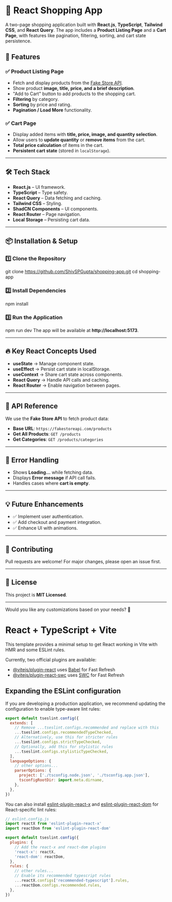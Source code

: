 # 🛒 React Shopping App

A two-page shopping application built with **React.js**, **TypeScript**, **Tailwind CSS**, and **React Query**. The app includes a **Product Listing Page** and a **Cart Page**, with features like pagination, filtering, sorting, and cart state persistence.

## 🚀 Features

### ✅ Product Listing Page
- Fetch and display products from the [Fake Store API](https://fakestoreapi.com/).
- Show product **image, title, price, and a brief description**.
- "Add to Cart" button to add products to the shopping cart.
- **Filtering** by category.
- **Sorting** by price and rating.
- **Pagination / Load More** functionality.

### ✅ Cart Page
- Display added items with **title, price, image, and quantity selection**.
- Allow users to **update quantity** or **remove items** from the cart.
- **Total price calculation** of items in the cart.
- **Persistent cart state** (stored in `localStorage`).

---

## 🛠 Tech Stack

- **React.js** – UI framework.
- **TypeScript** – Type safety.
- **React Query** – Data fetching and caching.
- **Tailwind CSS** – Styling.
- **ShadCN Components** – UI components.
- **React Router** – Page navigation.
- **Local Storage** – Persisting cart data.

---

## 📦 Installation & Setup

### 1️⃣ Clone the Repository
git clone https://github.com/ShivSPGupta/shopping-app.git
cd shopping-app

### 2️⃣ Install Dependencies
npm install

### 3️⃣ Run the Application
npm run dev
The app will be available at **http://localhost:5173**.

---

## 🔥 Key React Concepts Used

- **useState** → Manage component state.
- **useEffect** → Persist cart state in localStorage.
- **useContext** → Share cart state across components.
- **React Query** → Handle API calls and caching.
- **React Router** → Enable navigation between pages.

---

## 📌 API Reference

We use the **Fake Store API** to fetch product data:
- **Base URL**: `https://fakestoreapi.com/products`
- **Get All Products**: `GET /products`
- **Get Categories**: `GET /products/categories`

---

## 🐛 Error Handling

- Shows **Loading...** while fetching data.
- Displays **Error message** if API call fails.
- Handles cases where **cart is empty**.

---

## 💡 Future Enhancements

- ✅ Implement user authentication.
- ✅ Add checkout and payment integration.
- ✅ Enhance UI with animations.

---

## 🤝 Contributing

Pull requests are welcome! For major changes, please open an issue first.

---

## 📜 License

This project is **MIT Licensed**.

---

Would you like any customizations based on your needs? 🚀



# React + TypeScript + Vite

This template provides a minimal setup to get React working in Vite with HMR and some ESLint rules.

Currently, two official plugins are available:

- [@vitejs/plugin-react](https://github.com/vitejs/vite-plugin-react/blob/main/packages/plugin-react/README.md) uses [Babel](https://babeljs.io/) for Fast Refresh
- [@vitejs/plugin-react-swc](https://github.com/vitejs/vite-plugin-react-swc) uses [SWC](https://swc.rs/) for Fast Refresh

## Expanding the ESLint configuration

If you are developing a production application, we recommend updating the configuration to enable type-aware lint rules:

```js
export default tseslint.config({
  extends: [
    // Remove ...tseslint.configs.recommended and replace with this
    ...tseslint.configs.recommendedTypeChecked,
    // Alternatively, use this for stricter rules
    ...tseslint.configs.strictTypeChecked,
    // Optionally, add this for stylistic rules
    ...tseslint.configs.stylisticTypeChecked,
  ],
  languageOptions: {
    // other options...
    parserOptions: {
      project: ['./tsconfig.node.json', './tsconfig.app.json'],
      tsconfigRootDir: import.meta.dirname,
    },
  },
})
```

You can also install [eslint-plugin-react-x](https://github.com/Rel1cx/eslint-react/tree/main/packages/plugins/eslint-plugin-react-x) and [eslint-plugin-react-dom](https://github.com/Rel1cx/eslint-react/tree/main/packages/plugins/eslint-plugin-react-dom) for React-specific lint rules:

```js
// eslint.config.js
import reactX from 'eslint-plugin-react-x'
import reactDom from 'eslint-plugin-react-dom'

export default tseslint.config({
  plugins: {
    // Add the react-x and react-dom plugins
    'react-x': reactX,
    'react-dom': reactDom,
  },
  rules: {
    // other rules...
    // Enable its recommended typescript rules
    ...reactX.configs['recommended-typescript'].rules,
    ...reactDom.configs.recommended.rules,
  },
})
```
